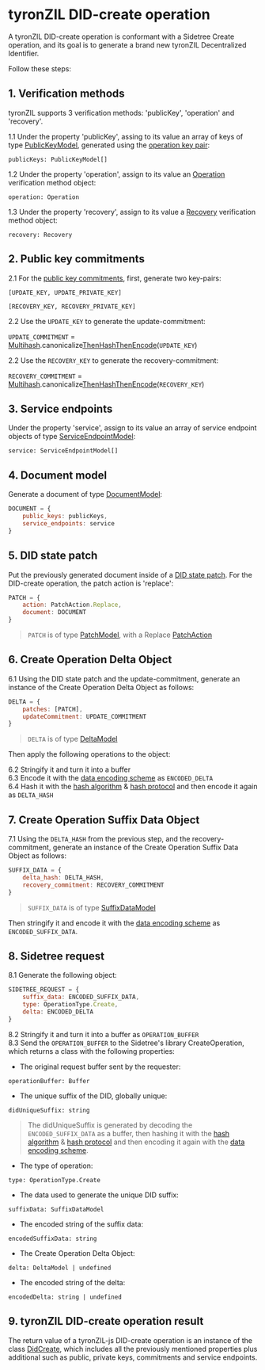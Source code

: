 # tyronZIL DID-create operation

A tyronZIL DID-create operation is conformant with a Sidetree Create operation, and its goal is to generate a brand new tyronZIL Decentralized Identifier.

Follow these steps:

## 1. Verification methods

tyronZIL supports 3 verification methods: 'publicKey', 'operation' and 'recovery'.

1.1 Under the property 'publicKey', assing to its value an array of keys of type [PublicKeyModel](../../implementation/models.md#public-key-model), generated using the [operation key pair](../../sidetree.md#operation-key-pair):

```publicKeys: PublicKeyModel[]```

1.2 Under the property 'operation', assign to its value an [Operation](../../implementation/models.md#sidetree-verification-methods) verification method object:

```operation: Operation```

1.3 Under the property 'recovery', assign to its value a [Recovery](../../implementation/models.md#sidetree-verification-methods) verification method object:

```recovery: Recovery```

## 2. Public key commitments

2.1 For the [public key commitments](../../sidetree.md#public-key-commitment), first, generate two key-pairs:

```[UPDATE_KEY, UPDATE_PRIVATE_KEY]```

```[RECOVERY_KEY, RECOVERY_PRIVATE_KEY]```

2.2 Use the ```UPDATE_KEY``` to generate the update-commitment:

```UPDATE_COMMITMENT``` = [Multihash](../../sidetree.md#hash-protocol).canonicalize[ThenHash](../../sidetree.md#commitment-hash)[ThenEncode](../../sidetree.md#data-encoding-scheme)(```UPDATE_KEY```)

2.2 Use the ```RECOVERY_KEY``` to generate the recovery-commitment:

```RECOVERY_COMMITMENT``` = [Multihash](../../sidetree.md#hash-protocol).canonicalize[ThenHash](../../sidetree.md#commitment-hash)[ThenEncode](../../sidetree.md#data-encoding-scheme)(```RECOVERY_KEY```)

## 3. Service endpoints

Under the property 'service', assign to its value an array of service endpoint objects of type [ServiceEndpointModel](../../implementation/models.md#service-endpoint-model):

```service: ServiceEndpointModel[]```

## 4. Document model

Generate a document of type [DocumentModel](../../implementation/models.md#document-model):

```js
DOCUMENT = {  
    public_keys: publicKeys,  
    service_endpoints: service  
}
```

## 5. DID state patch

Put the previously generated document inside of a [DID state patch](../../sidetree.md#did-state-patch). For the DID-create operation, the patch action is 'replace':

```js
PATCH = {  
    action: PatchAction.Replace,  
    document: DOCUMENT  
}
```

> ```PATCH``` is of type [PatchModel](../../implementation/models.md#patch-model), with a Replace [PatchAction](../../implementation/models.md#patch-action)

## 6. Create Operation Delta Object

6.1 Using the DID state patch and the update-commitment, generate an instance of the Create Operation Delta Object as follows:

```js
DELTA = {
    patches: [PATCH],  
    updateCommitment: UPDATE_COMMITMENT  
}
```

> ```DELTA``` is of type [DeltaModel](../../implementation/models.md#delta-model)

Then apply the following operations to the object:

6.2 Stringify it and turn it into a buffer  
6.3 Encode it with the [data encoding scheme](../../sidetree.md#data-encoding-scheme) as ```ENCODED_DELTA```  
6.4 Hash it with the [hash algorithm](../../sidetree.md#hash-algorithm) & [hash protocol](../../sidetree.md#hash-protocol) and then encode it again as ```DELTA_HASH```

## 7. Create Operation Suffix Data Object

7.1 Using the ```DELTA_HASH``` from the previous step, and the recovery-commitment, generate an instance of the Create Operation Suffix Data Object as follows:

```js
SUFFIX_DATA = {  
    delta_hash: DELTA_HASH,  
    recovery_commitment: RECOVERY_COMMITMENT  
}
```

> ```SUFFIX_DATA``` is of type [SuffixDataModel](../../implementation/models.md#suffix-data-model)

Then stringify it and encode it with the [data encoding scheme](../../sidetree.md#data-encoding-scheme) as ```ENCODED_SUFFIX_DATA```.

## 8. Sidetree request

8.1 Generate the following object:

```js
SIDETREE_REQUEST = {  
    suffix_data: ENCODED_SUFFIX_DATA,  
    type: OperationType.Create,  
    delta: ENCODED_DELTA  
}
```

8.2 Stringify it and turn it into a buffer as ```OPERATION_BUFFER```  
8.3 Send the ```OPERATION_BUFFER``` to the Sidetree's library CreateOperation, which returns a class with the following properties:

- The original request buffer sent by the requester:

```operationBuffer: Buffer```

- The unique suffix of the DID, globally unique:

```didUniqueSuffix: string```

> The didUniqueSuffix is generated by decoding the `ENCODED_SUFFIX_DATA` as a buffer, then hashing it with the [hash algorithm](../../sidetree.md#hash-algorithm) & [hash protocol](../../sidetree.md#hash-protocol) and then encoding it again with the [data encoding scheme](../../sidetree.md#data-encoding-scheme).

- The type of operation:

```type: OperationType.Create```

- The data used to generate the unique DID suffix:

```suffixData: SuffixDataModel```

- The encoded string of the suffix data:

```encodedSuffixData: string```

- The Create Operation Delta Object:

```delta: DeltaModel | undefined```

- The encoded string of the delta:

```encodedDelta: string | undefined```

## 9. tyronZIL DID-create operation result

The return value of a tyronZIL-js DID-create operation is an instance of the class [DidCreate](https://github.com/julio-cabdu/tyronZIL-js/tree/master/src/lib/did-operations/did-create.ts), which includes all the previously mentioned properties plus additional such as public, private keys, commitments and service endpoints.
